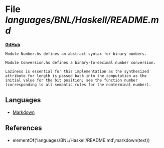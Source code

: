 # File _languages/BNL/Haskell/README.md_
**[GitHub](https://github.com/softlang/yas/blob/master/languages/BNL/Haskell/README.md)**
```
Module Number.hs defines an abstract syntax for binary numbers.

Module Conversion.hs defines a binary-to-decimal number conversion.

Laziness is essential for this implementation as the synthesized attribute for length is passed back into the computation as the initial value for the bit position; see the function number (corresponding to all semantic rules for the nonterminal number).
```

## Languages
* [Markdown](../languages/Markdown.md)

## References
* elementOf('languages/BNL/Haskell/README.md',markdown(text))
